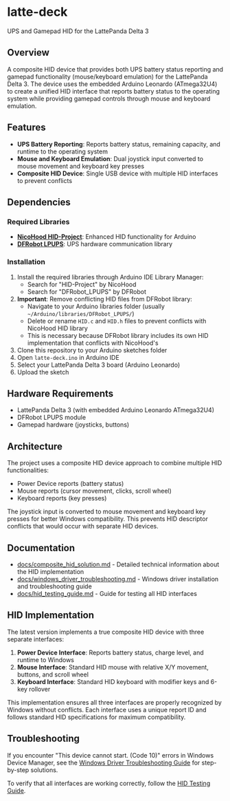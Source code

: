 # latte-deck
UPS and Gamepad HID for the LattePanda Delta 3

## Overview
A composite HID device that provides both UPS battery status reporting and gamepad functionality (mouse/keyboard emulation) for the LattePanda Delta 3. The device uses the embedded Arduino Leonardo (ATmega32U4) to create a unified HID interface that reports battery status to the operating system while providing gamepad controls through mouse and keyboard emulation.

## Features
- **UPS Battery Reporting**: Reports battery status, remaining capacity, and runtime to the operating system
- **Mouse and Keyboard Emulation**: Dual joystick input converted to mouse movement and keyboard key presses
- **Composite HID Device**: Single USB device with multiple HID interfaces to prevent conflicts

## Dependencies

### Required Libraries
- **[NicoHood HID-Project](https://github.com/NicoHood/HID)**: Enhanced HID functionality for Arduino
- **[DFRobot LPUPS](https://github.com/DFRobot/DFRobot_LPUPS)**: UPS hardware communication library

### Installation
1. Install the required libraries through Arduino IDE Library Manager:
   - Search for "HID-Project" by NicoHood
   - Search for "DFRobot_LPUPS" by DFRobot
2. **Important**: Remove conflicting HID files from DFRobot library:
   - Navigate to your Arduino libraries folder (usually `~/Arduino/libraries/DFRobot_LPUPS/`)
   - Delete or rename `HID.c` and `HID.h` files to prevent conflicts with NicoHood HID library
   - This is necessary because DFRobot library includes its own HID implementation that conflicts with NicoHood's
3. Clone this repository to your Arduino sketches folder
4. Open `latte-deck.ino` in Arduino IDE
5. Select your LattePanda Delta 3 board (Arduino Leonardo)
6. Upload the sketch

## Hardware Requirements
- LattePanda Delta 3 (with embedded Arduino Leonardo ATmega32U4)
- DFRobot LPUPS module
- Gamepad hardware (joysticks, buttons)

## Architecture
The project uses a composite HID device approach to combine multiple HID functionalities:
- Power Device reports (battery status)
- Mouse reports (cursor movement, clicks, scroll wheel)
- Keyboard reports (key presses)

The joystick input is converted to mouse movement and keyboard key presses for better Windows compatibility. This prevents HID descriptor conflicts that would occur with separate HID devices.

## Documentation
- [docs/composite_hid_solution.md](docs/composite_hid_solution.md) - Detailed technical information about the HID implementation
- [docs/windows_driver_troubleshooting.md](docs/windows_driver_troubleshooting.md) - Windows driver installation and troubleshooting guide
- [docs/hid_testing_guide.md](docs/hid_testing_guide.md) - Guide for testing all HID interfaces

## HID Implementation
The latest version implements a true composite HID device with three separate interfaces:
1. **Power Device Interface**: Reports battery status, charge level, and runtime to Windows
2. **Mouse Interface**: Standard HID mouse with relative X/Y movement, buttons, and scroll wheel
3. **Keyboard Interface**: Standard HID keyboard with modifier keys and 6-key rollover

This implementation ensures all three interfaces are properly recognized by Windows without conflicts. Each interface uses a unique report ID and follows standard HID specifications for maximum compatibility.

## Troubleshooting
If you encounter "This device cannot start. (Code 10)" errors in Windows Device Manager, see the [Windows Driver Troubleshooting Guide](docs/windows_driver_troubleshooting.md) for step-by-step solutions.

To verify that all interfaces are working correctly, follow the [HID Testing Guide](docs/hid_testing_guide.md).
